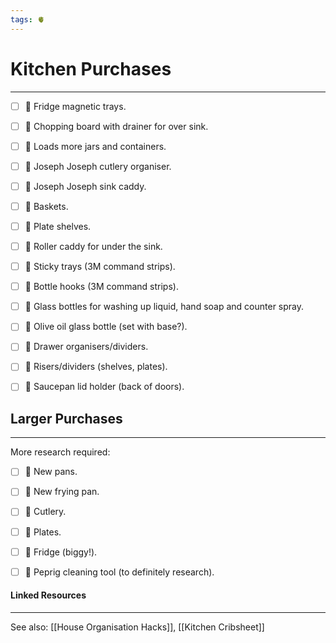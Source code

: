 ```yaml
---
tags: 🫀
---
```


# Kitchen Purchases
---

- [ ] 🔶 Fridge magnetic trays.
- [ ] 🔶 Chopping board with drainer for over sink.
- [ ] 🔶 Loads more jars and containers.
- [ ] 🔶 Joseph Joseph cutlery organiser.
- [ ] 🔶 Joseph Joseph sink caddy.
- [ ] 🔶 Baskets.
- [ ] 🔶 Plate shelves.
- [ ] 🔶 Roller caddy for under the sink.
- [ ] 🔶 Sticky trays (3M command strips).
- [ ] 🔶 Bottle hooks (3M command strips).
- [ ] 🔶 Glass bottles for washing up liquid, hand soap and counter spray.
- [ ] 🔶 Olive oil glass bottle (set with base?).
- [ ] 🔶 Drawer organisers/dividers.
- [ ] 🔶 Risers/dividers (shelves, plates).
- [ ] 🔶 Saucepan lid holder (back of doors).


## Larger Purchases
---

More research required:

- [ ] 🔶 New pans.
- [ ] 🔶 New frying pan.
- [ ] 🔶 Cutlery.
- [ ] 🔶 Plates.
- [ ] 🔶 Fridge (biggy!).
- [ ] 🔶 Peprig cleaning tool (to definitely research). 


#### Linked Resources
---

See also: [[House Organisation Hacks]], [[Kitchen Cribsheet]]
